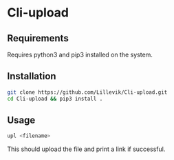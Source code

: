 # Cli-upload


## Requirements

Requires python3 and pip3 installed on the system.

## Installation

```sh
git clone https://github.com/Lillevik/Cli-upload.git
cd Cli-upload && pip3 install .
```

## Usage 
```sh
upl <filename>
```

This should upload the file and print a link if successful.


